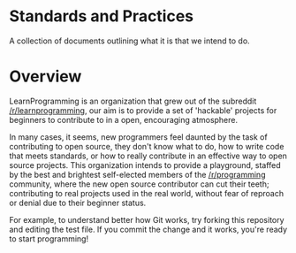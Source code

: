 Standards and Practices
=======================

A collection of documents outlining what it is that we intend to do.


Overview
========

LearnProgramming is an organization that grew out of the subreddit
[/r/learnprogramming](http://learnprogramming.reddit.com/), our aim is to provide
a set of 'hackable' projects for beginners to contribute to in a open, encouraging 
atmosphere. 

In many cases, it seems, new programmers feel daunted by the task of 
contributing to open source, they don't know what to do, how to write code that meets
standards, or how to really contribute in an effective way to open source projects. This
organization intends to provide a playground, staffed by the best and brightest self-elected
members of the [/r/programming](http://programming.reddit.com/) community, where the new open source contributor can
cut their teeth; contributing to real projects used in the real world, without fear of
reproach or denial due to their beginner status.

For example, to understand better how Git works, try forking this repository and editing the test file. If you
commit the change and it works, you're ready to start programming!
